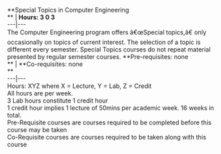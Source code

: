 **Special Topics in Computer Engineering  
** | **Hours: 3 0 3**  
---|---  
The Computer Engineering program offers â€œSpecial topics,â€ only occasionally on topics of current interest. The selection of a topic is different every semester. Special Topics courses do not repeat material presented by regular semester courses. 
**Pre-requisites: none  
** | **Co-requisites: none  
**  
---|---  
Hours: XYZ where X = Lecture, Y = Lab, Z = Credit  
All hours are per week.  
3 Lab hours constitute 1 credit hour  
1 credit hour implies 1 lecture of 50mins per academic week. 16 weeks in total.  
Pre-Requisite courses are courses required to be completed before this course may be taken  
Co-Requisite courses are courses required to be taken along with this course
